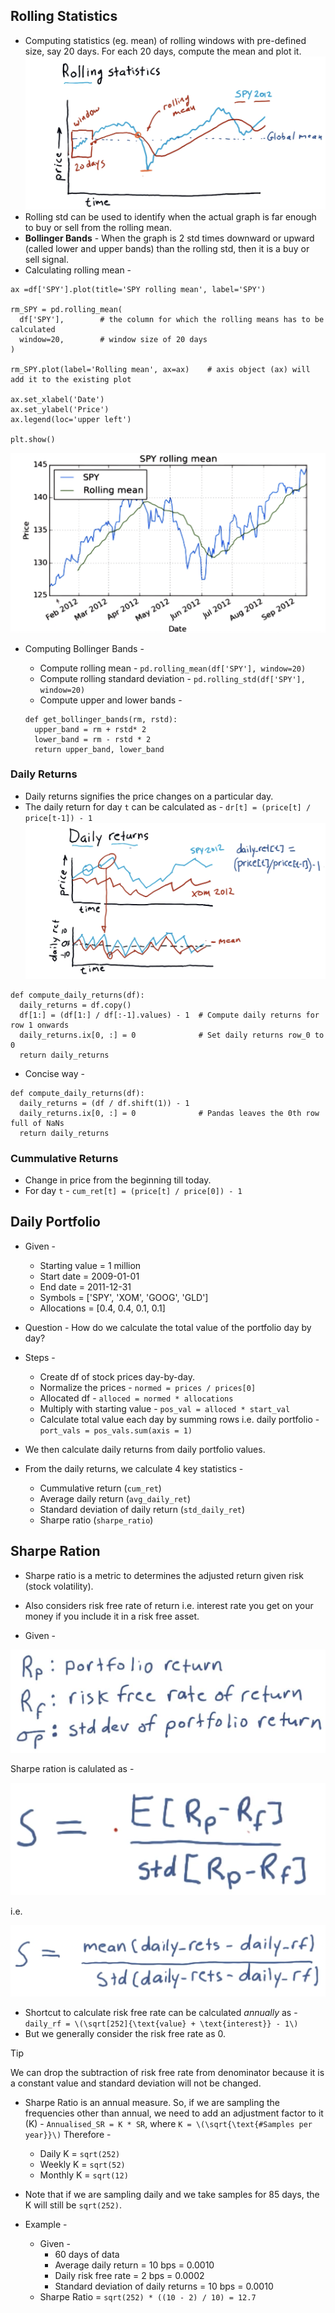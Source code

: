 ## Rolling Statistics

- Computing statistics (eg. mean) of rolling windows with pre-defined size, say 20 days. For each 20 days, compute the mean and plot it.
  ![Rolling Statistics](assets/rolling_statistics.png)
- Rolling std can be used to identify when the actual graph is far enough to buy or sell from the rolling mean.
- **Bollinger Bands** - When the graph is 2 std times downward or upward (called lower and upper bands) than the rolling std, then it is a buy or sell signal.
- Calculating rolling mean -

```
ax =df['SPY'].plot(title='SPY rolling mean', label='SPY')

rm_SPY = pd.rolling_mean(
  df['SPY'],        # the column for which the rolling means has to be calculated
  window=20,        # window size of 20 days
)

rm_SPY.plot(label='Rolling mean', ax=ax)    # axis object (ax) will add it to the existing plot

ax.set_xlabel('Date')
ax.set_ylabel('Price')
ax.legend(loc='upper left')

plt.show()
```

![SPY Rolling Mean](assets/spy_rolling_mean.png)

- Computing Bollinger Bands -

  - Compute rolling mean - `pd.rolling_mean(df['SPY'], window=20)`
  - Compute rolling standard deviation - `pd.rolling_std(df['SPY'], window=20)`
  - Compute upper and lower bands -

  ```
  def get_bollinger_bands(rm, rstd):
    upper_band = rm + rstd* 2
    lower_band = rm - rstd * 2
    return upper_band, lower_band
  ```

### Daily Returns

- Daily returns signifies the price changes on a particular day.
- The daily return for day `t` can be calculated as - `dr[t] = (price[t] / price[t-1]) - 1`
  ![Daily Returns](assets/daily_returns.png)

```
def compute_daily_returns(df):
  daily_returns = df.copy()
  df[1:] = (df[1:] / df[:-1].values) - 1  # Compute daily returns for row 1 onwards
  daily_returns.ix[0, :] = 0              # Set daily returns row_0 to 0
  return daily_returns
```

- Concise way -

```
def compute_daily_returns(df):
  daily_returns = (df / df.shift(1)) - 1
  daily_returns.ix[0, :] = 0              # Pandas leaves the 0th row full of NaNs
  return daily_returns
```

### Cummulative Returns

- Change in price from the beginning till today.
- For day `t` - `cum_ret[t] = (price[t] / price[0]) - 1`

## Daily Portfolio

- Given -
  - Starting value = 1 million
  - Start date = 2009-01-01
  - End date = 2011-12-31
  - Symbols = ['SPY', 'XOM', 'GOOG', 'GLD']
  - Allocations = [0.4, 0.4, 0.1, 0.1]

- Question - How do we calculate the total value of the portfolio day by day?

- Steps -
  - Create df of stock prices day-by-day.
  - Normalize the prices - `normed = prices / prices[0]`
  - Allocated df - `alloced = normed * allocations`
  - Multiply with starting value - `pos_val = alloced * start_val`
  - Calculate total value each day by summing rows i.e. daily portfolio - `port_vals = pos_vals.sum(axis = 1)`

- We then calculate daily returns from daily portfolio values.

- From the daily returns, we calculate 4 key statistics -
  - Cummulative return (`cum_ret`)
  - Average daily return (`avg_daily_ret`)
  - Standard deviation of daily return (`std_daily_ret`)
  - Sharpe ratio (`sharpe_ratio`)

## Sharpe Ration

- Sharpe ratio is a metric to determines the adjusted return given risk (stock volatility).
- Also considers risk free rate of return i.e. interest rate you get on your money if you include it in a risk free asset.

- Given -

![Sharpe Ratio Given](assets/sharpe_ratio_givens.png)

Sharpe ration is calulated as - 

![Sharpe Ratio Formula](assets/sharpe_ratio_formula.png)

i.e.

![Sharpe Ratio Expanded](assets/sharpe_ratio_expanded.png)

- Shortcut to calculate risk free rate can be calculated _annually_ as -  `daily_rf = \(\sqrt[252]{\text{value} + \text{interest}} - 1\)`
- But we generally consider the risk free rate as 0.

> [!TIP]
> We can drop the subtraction of risk free rate from denominator because it is a constant value and standard deviation will not be changed.

- Sharpe Ratio is an annual measure. So, if we are sampling the frequencies other than annual, we need to add an adjustment factor to it (K) - `Annualised_SR = K * SR`, where `K = \(\sqrt{\text{#Samples per year}}\)`
Therefore -
  - Daily K = `sqrt(252)`
  - Weekly K = `sqrt(52)`
  - Monthly K = `sqrt(12)`

- Note that if we are sampling daily and we take samples for 85 days, the K will still be `sqrt(252)`.

- Example -
  - Given -
    - 60 days of data
    - Average daily return = 10 bps = 0.0010
    - Daily risk free rate = 2 bps = 0.0002
    - Standard deviation of daily returns = 10 bps = 0.0010
  - Sharpe Ratio = `sqrt(252) * ((10 - 2) / 10) = 12.7`






